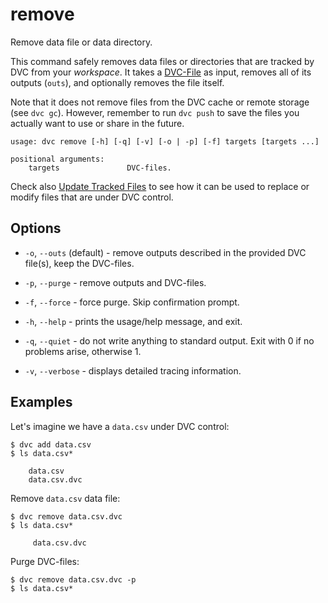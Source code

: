 # remove

Remove data file or data directory.

This command safely removes data files or directories that are tracked by DVC
from your _workspace_. It takes a [DVC-File](/doc/user-guide/dvc-file-format) as
input, removes all of its outputs (`outs`), and optionally removes the file
itself.

Note that it does not remove files from the DVC cache or remote storage (see
`dvc gc`). However, remember to run `dvc push` to save the files you actually
want to use or share in the future.

```usage
usage: dvc remove [-h] [-q] [-v] [-o | -p] [-f] targets [targets ...]

positional arguments:
    targets               DVC-files.
```

Check also [Update Tracked Files](/doc/user-guide/update-tracked-file) to see
how it can be used to replace or modify files that are under DVC control.

## Options

- `-o`, `--outs` (default) - remove outputs described in the provided DVC
  file(s), keep the DVC-files.

- `-p`, `--purge` - remove outputs and DVC-files.

- `-f`, `--force` - force purge. Skip confirmation prompt.

- `-h`, `--help` - prints the usage/help message, and exit.

- `-q`, `--quiet` - do not write anything to standard output. Exit with 0 if no
  problems arise, otherwise 1.

- `-v`, `--verbose` - displays detailed tracing information.

## Examples

Let's imagine we have a `data.csv` under DVC control:

```dvc
$ dvc add data.csv
$ ls data.csv*

    data.csv
    data.csv.dvc
```

Remove `data.csv` data file:

```dvc
$ dvc remove data.csv.dvc
$ ls data.csv*

     data.csv.dvc
```

Purge DVC-files:

```dvc
$ dvc remove data.csv.dvc -p
$ ls data.csv*
```
